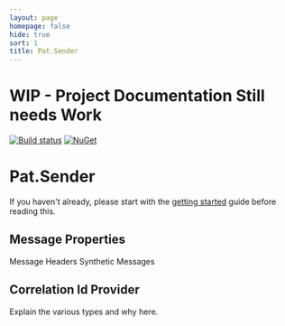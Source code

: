 ```yaml
---
layout: page
homepage: false
hide: true
sort: 1
title: Pat.Sender
---
```


# WIP - Project Documentation Still needs Work
[![Build status](https://ci.appveyor.com/api/projects/status/nlrrpparg9658fx1?svg=true)](https://ci.appveyor.com/project/ilivewithian/pat-subscriber)
[![NuGet](https://img.shields.io/nuget/v/Pat.Sender.svg)](https://www.nuget.org/packages/Pat.Sender/)

# Pat.Sender

If you haven't already, please start with the [getting started](/docs/) guide before reading this.

## Message Properties
Message Headers
Synthetic Messages


## Correlation Id Provider
Explain the various types and why here.